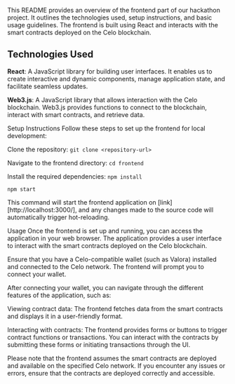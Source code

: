This README provides an overview of the frontend part of our hackathon project. It outlines the technologies used, setup instructions, and basic usage guidelines. The frontend is built using React and interacts with the smart contracts deployed on the Celo blockchain.

## Technologies Used

**React**: A JavaScript library for building user interfaces. It enables us to create interactive and dynamic components, manage application state, and facilitate seamless updates.

**Web3.js**: A JavaScript library that allows interaction with the Celo blockchain. Web3.js provides functions to connect to the blockchain, interact with smart contracts, and retrieve data.

Setup Instructions
Follow these steps to set up the frontend for local development:

Clone the repository:
```git clone <repository-url>```

Navigate to the frontend directory:
```cd frontend```

Install the required dependencies:
```npm install```

```npm start```

This command will start the frontend application on [link][http://localhost:3000/], and any changes made to the source code will automatically trigger hot-reloading.

Usage
Once the frontend is set up and running, you can access the application in your web browser. The application provides a user interface to interact with the smart contracts deployed on the Celo blockchain.

Ensure that you have a Celo-compatible wallet (such as Valora) installed and connected to the Celo network. The frontend will prompt you to connect your wallet.

After connecting your wallet, you can navigate through the different features of the application, such as:

Viewing contract data: The frontend fetches data from the smart contracts and displays it in a user-friendly format.

Interacting with contracts: The frontend provides forms or buttons to trigger contract functions or transactions. You can interact with the contracts by submitting these forms or initiating transactions through the UI.

Please note that the frontend assumes the smart contracts are deployed and available on the specified Celo network. If you encounter any issues or errors, ensure that the contracts are deployed correctly and accessible.
